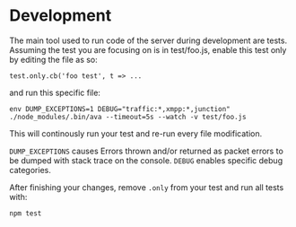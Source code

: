 # Development

The main tool used to run code of the server during development are tests.
Assuming the test you are focusing on is in test/foo.js, enable this test only
by editing the file as so:

    test.only.cb('foo test', t => ...

and run this specific file:

    env DUMP_EXCEPTIONS=1 DEBUG="traffic:*,xmpp:*,junction" ./node_modules/.bin/ava --timeout=5s --watch -v test/foo.js

This will continously run your test and re-run every file modification.

`DUMP_EXCEPTIONS` causes Errors thrown and/or returned as packet errors to be
dumped with stack trace on the console.
`DEBUG` enables specific debug categories.

After finishing your changes, remove `.only` from your test and run all tests
with:

    npm test

